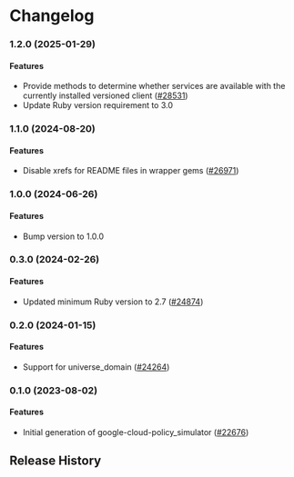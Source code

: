 # Changelog

### 1.2.0 (2025-01-29)

#### Features

* Provide methods to determine whether services are available with the currently installed versioned client ([#28531](https://github.com/googleapis/google-cloud-ruby/issues/28531)) 
* Update Ruby version requirement to 3.0 

### 1.1.0 (2024-08-20)

#### Features

* Disable xrefs for README files in wrapper gems ([#26971](https://github.com/googleapis/google-cloud-ruby/issues/26971)) 

### 1.0.0 (2024-06-26)

#### Features

* Bump version to 1.0.0 

### 0.3.0 (2024-02-26)

#### Features

* Updated minimum Ruby version to 2.7 ([#24874](https://github.com/googleapis/google-cloud-ruby/issues/24874)) 

### 0.2.0 (2024-01-15)

#### Features

* Support for universe_domain ([#24264](https://github.com/googleapis/google-cloud-ruby/issues/24264)) 

### 0.1.0 (2023-08-02)

#### Features

* Initial generation of google-cloud-policy_simulator ([#22676](https://github.com/googleapis/google-cloud-ruby/issues/22676)) 

## Release History
